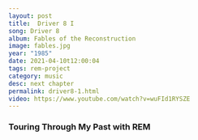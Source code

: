 ```yaml
---
layout: post
title:  Driver 8 I
song: Driver 8
album: Fables of the Reconstruction
image: fables.jpg
year: "1985"
date: 2021-04-10t12:00:04
tags: rem-project
category: music
desc: next chapter
permalink: driver8-1.html
video: https://www.youtube.com/watch?v=wuFId1RYSZE
---
```


### Touring Through My Past with REM